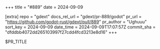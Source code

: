 +++
title = "#889"
date = 2024-09-09

[extra]
repo = "gdext"
docs_rel_url = "gdext/pr-889/godot"
pr_url = "https://github.com/godot-rust/gdext/pull/889"
pr_author = "Ughuuu"
sort_key = 2024-09-09
date_time = 2024-09-09T17:07:57Z
commit_sha = "dfddbb4072dd265103997f27cdd4fcd3213e8d16"
+++

$PR_TITLE
